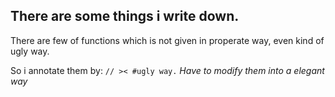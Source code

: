 ## There are some things i write down.


There are few of functions which is not given in properate way, even kind of ugly way. 

So i annotate them by: `// >< #ugly way.` *Have to modify them into a elegant way*